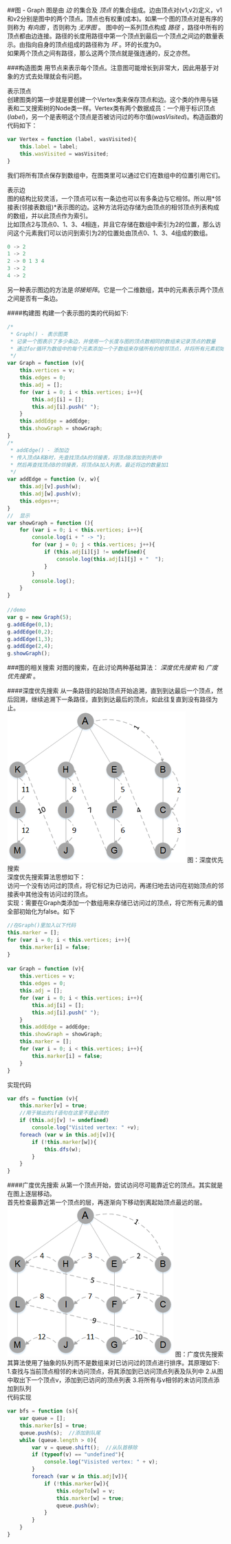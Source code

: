<a name="graph"></a>
##图 - Graph
图是由 *边* 的集合及 *顶点* 的集合组成。边由顶点对(v1,v2)定义，v1和v2分别是图中的两个顶点。顶点也有权重(成本)。如果一个图的顶点对是有序的则称为 *有向图* ，否则称为 *无序图* 。
图中的一系列顶点构成 *路径* ，路径中所有的顶点都由边连接。路径的长度用路径中第一个顶点到最后一个顶点之间边的数量表示。由指向自身的顶点组成的路径称为 *环* 。环的长度为0。  
如果两个顶点之间有路径，那么这两个顶点就是强连通的，反之亦然。  

###构造图类
用节点来表示每个顶点。注意图可能增长到非常大，因此用基于对象的方式去处理就会有问题。  

表示顶点  
创建图类的第一步就是要创建一个Vertex类来保存顶点和边。这个类的作用与链表和二叉搜索树的Node类一样。Vertex类有两个数据成员：一个用于标识顶点(*label*)，另一个是表明这个顶点是否被访问过的布尔值(*wasVisited*)。构造函数的代码如下：  
```javascript
var Vertex = function (label, wasVisited){
	this.label = label;
	this.wasVisited = wasVisited;
}
```
我们将所有顶点保存到数组中，在图类里可以通过它们在数组中的位置引用它们。  

表示边  
图的结构比较灵活，一个顶点可以有一条边也可以有多条边与它相邻。所以用*邻接表(邻接表数组)*表示图的边。这种方法将边存储为由顶点的相邻顶点列表构成的数组，并以此顶点作为索引。  
比如顶点2与顶点0、1、3、4相连，并且它存储在数组中索引为2的位置，那么访问这个元素我们可以访问到索引为2的位置处由顶点0、1、3、4组成的数组。
```javascript
0 -> 2
1 -> 2
2 -> 0 1 3 4
3 -> 2
4 -> 2
```
另一种表示图边的方法是*邻接矩阵*。它是一个二维数组，其中的元素表示两个顶点之间是否有一条边。  

####构建图
构建一个表示图的类的代码如下:  
```javascript
/*
 * Graph() - 表示图类
 * 记录一个图表示了多少条边，并使用一个长度与图的顶点数相同的数组来记录顶点的数量
 * 通过for循环为数组中的每个元素添加一个子数组来存储所有的相邻顶点，并将所有元素初始化为空字符串
 */
var Graph = function (v){
	this.vertices = v;
	this.edges = 0;
	this.adj = [];
	for (var i = 0; i < this.vertices; i++){
		this.adj[i] = [];
		this.adj[i].push(" ");
	}
	this.addEdge = addEdge;
	this.showGraph = showGraph;
}
/*
 * addEdge() - 添加边
 * 传入顶点A和B时，先查找顶点A的邻接表，将顶点B添加到列表中
 * 然后再查找顶点B的邻接表，将顶点A加入列表。最近将边的数量加1
 */
var addEdge = function (v, w){
	this.adj[v].push(w);
	this.adj[w].push(v);
	this.edges++;
}
//	显示
var showGraph = function (){
	for (var i = 0; i < this.vertices; i++){
		console.log(i + " -> ");
		for (var j = 0; j < this.vertices; j++){
			if (this.adj[i][j] != undefined){
				console.log(this.adj[i][j] + "  ");
			}
		}
		console.log();
	}
}

//demo
var g = new Graph(5);
g.addEdge(0,1);
g.addEdge(0,2);
g.addEdge(1,3);
g.addEdge(2,4);
g.showGraph();
```

###图的相关搜索
对图的搜索，在此讨论两种基础算法： *深度优先搜索* 和 *广度优先搜索* 。  

####深度优先搜索
从一条路径的起始顶点开始追溯，直到到达最后一个顶点，然后回溯，继续追溯下一条路径，直到到达最后的顶点，如此往复直到没有路径为止。  
![Alt text](dfs.png)
图：深度优先搜索  
深度优先搜索算法思想如下：  
访问一个没有访问过的顶点，将它标记为已访问，再递归地去访问在初始顶点的邻接表中其他没有访问过的顶点。  
实现：需要在Graph类添加一个数组用来存储已访问过的顶点，将它所有元素的值全部初始化为false。如下
```javascript
//在Graph()里加入以下代码
this.marker = [];
for (var i = 0; i < this.vertices; i++){
	this.marker[i] = false;
}

var Graph = function (v){
	this.vertices = v;
	this.edges = 0;
	this.adj = [];
	for (var i = 0; i < this.vertices; i++){
		this.adj[i] = [];
		this.adj[i].push(" ");
	}
	this.addEdge = addEdge;
	this.showGraph = showGraph;
	this.marker = [];
	for (var i = 0; i < this.vertices; i++){
		this.marker[i] = false;
	}
}
```
实现代码
```javascript
var dfs = function (v){
	this.marker[v] = true;
	//用于输出的if语句在这里不是必须的
	if (this.adj[v] != undefined)
		console.log("Visited vertex: " +v);
	foreach (var w in this.adj[v]){
		if (!this.marker[w]){
			this.dfs(w);
		}
	}
}
```

####广度优先搜索
从第一个顶点开始，尝试访问尽可能靠近它的顶点。其实就是在图上逐层移动。  
首先检查最靠近第一个顶点的层，再逐渐向下移动到离起始顶点最远的层。
![Alt text](bfs.png)
图：广度优先搜索  
其算法使用了抽象的队列而不是数组来对已访问过的顶点进行排序。其原理如下:  
1.查找与当前顶点相邻的未访问顶点，将其添加到已访问顶点列表及队列中
2.从图中取出下一个顶点v，添加到已访问的顶点列表
3.将所有与v相邻的未访问顶点添加到队列  
代码实现
```javascript
var bfs = function (s){
	var queue = [];
	this.marker[s] = true;
	queue.push(s);	//添加到队尾
	while (queue.length > 0){
		var v = queue.shift();	//从队首移除
		if (typeof(v) == "undefined"){
			console.log("Visisted vertex: " + v);
		}
		foreach (var w in this.adj[v]){
			if (!this.marker[w]){
				this.edgeTo[w] = v;
				this.marker[w] = true;
				queue.push(w);
			}
		}
	}
}
```
